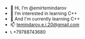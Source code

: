 - 👋 Hi, I’m @emirtemindarov
- 👀 I’m interested in learning C++
- 🌱 And I'm currently learning C++
- 📫 temindarov.e.i.20@gmail.com
- 📞 +79788743680

<!---
emirtemindarov/emirtemindarov is a ✨ special ✨ repository because its `README.md` (this file) appears on your GitHub profile.
You can click the Preview link to take a look at your changes.
--->

